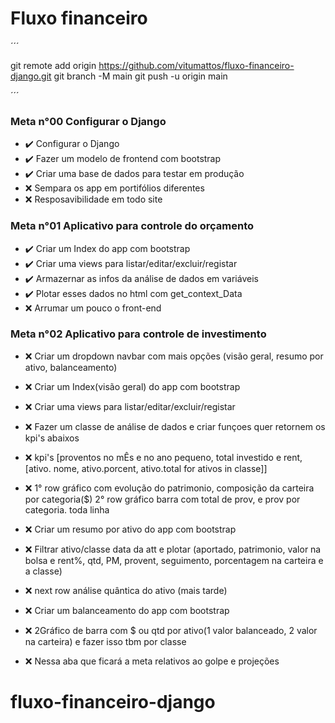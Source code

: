 # Fluxo financeiro

´´´

git remote add origin https://github.com/vitumattos/fluxo-financeiro-django.git
git branch -M main
git push -u origin main

´´´

### Meta n°00 Configurar o Django

- :heavy_check_mark: Configurar o Django
- :heavy_check_mark: Fazer um modelo de frontend com bootstrap
- :heavy_check_mark: Criar uma base de dados para testar em produção
- :x: Sempara os app em portifólios diferentes
- :x: Resposavibilidade em todo site

### Meta n°01 Aplicativo para controle do orçamento

- :heavy_check_mark: Criar um Index do app com bootstrap
- :heavy_check_mark: Criar uma views para listar/editar/excluir/registar
- :heavy_check_mark: Armazernar as infos da análise de dados em variáveis
- :heavy_check_mark: Plotar esses dados no html com get_context_Data
- :x: Arrumar um pouco o front-end

### Meta n°02 Aplicativo para controle de investimento

- :x: Criar um dropdown navbar com mais opções (visão geral, resumo por ativo, balanceamento)

- :x: Criar um Index(visão geral) do app com bootstrap
- :x: Criar uma views para listar/editar/excluir/registar
- :x: Fazer um classe de análise de dados e criar funçoes quer retornem os kpi's abaixos
- :x: kpi's [proventos no mÊs e no ano pequeno, total investido e rent, [ativo. nome, ativo.porcent, ativo.total for ativos in classe]]
- :x: 1° row gráfico com evolução do patrimonio, composição da carteira por categoria($) 2° row gráfico barra com total de prov, e prov por categoria. toda linha

- :x: Criar um resumo por ativo do app com bootstrap
- :x: Filtrar ativo/classe data da att e plotar (aportado, patrimonio, valor na bolsa e rent%, qtd, PM, provent, seguimento, porcentagem na carteira e a classe)
- :x: next row análise quântica do ativo (mais tarde)

- :x: Criar um balanceamento do app com bootstrap
- :x: 2Gráfico de barra com $ ou qtd por ativo(1 valor balanceado, 2 valor na carteira) e fazer isso tbm por classe
- :x: Nessa aba que ficará a meta relativos ao golpe e projeções

# fluxo-financeiro-django
